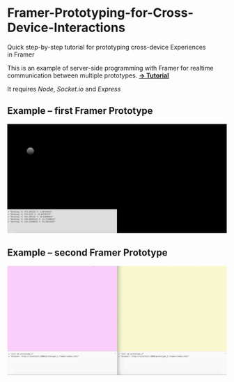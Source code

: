 # Framer-Prototyping-for-Cross-Device-Interactions
Quick step-by-step tutorial for prototyping cross-device Experiences in Framer

This is an example of server-side programming with Framer for realtime communication between multiple prototypes.
**[→ Tutorial](http://medium.com)**


It requires *Node*, *Socket.io* and *Express* 

## Example – first Framer Prototype

![](preview_01.gif) 

## Example – second Framer Prototype

![](preview02.gif)
